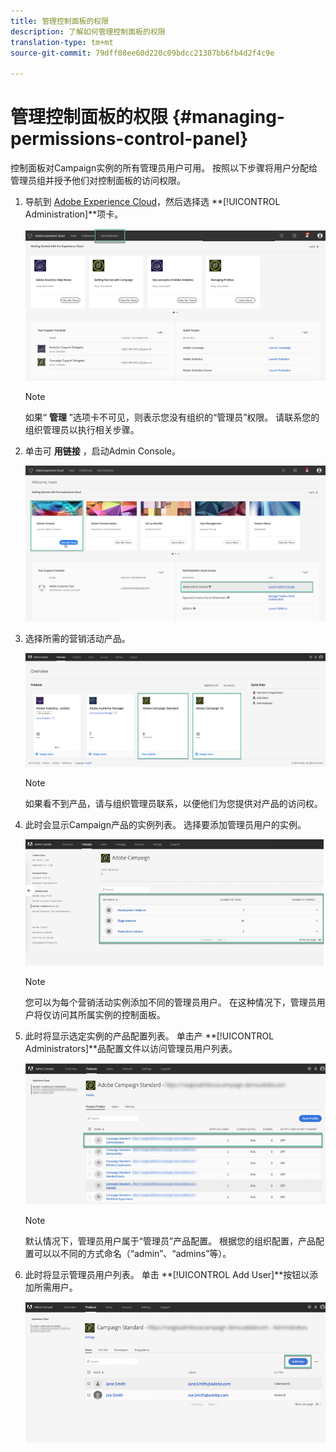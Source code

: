 ```yaml
---
title: 管理控制面板的权限
description: 了解如何管理控制面板的权限
translation-type: tm+mt
source-git-commit: 79dff08ee60d220c09bdcc21387bb6fb4d2f4c9e

---
```



# 管理控制面板的权限 {#managing-permissions-control-panel}

控制面板对Campaign实例的所有管理员用户可用。 按照以下步骤将用户分配给管理员组并授予他们对控制面板的访问权限。

1. 导航到 [Adobe Experience Cloud](https://amc.experiencecloud.adobe.com/exc-content/login.html)，然后选择选 **[!UICONTROL Administration]**项卡。

   ![](assets/control_panel_add_user1.png)

   >[!NOTE]
   >
   >如果“ <b>管理</b> ”选项卡不可见，则表示您没有组织的“管理员”权限。 请联系您的组织管理员以执行相关步骤。

1. 单击可 **用链接** ，启动Admin Console。

   ![](assets/control_panel_admin1.png)

1. 选择所需的营销活动产品。

   ![](assets/control_panel_add_user3.png)

   >[!NOTE]
   >
   >如果看不到产品，请与组织管理员联系，以便他们为您提供对产品的访问权。

1. 此时会显示Campaign产品的实例列表。 选择要添加管理员用户的实例。

   ![](assets/control_panel_add_user4.png)

   >[!NOTE]
   >
   >您可以为每个营销活动实例添加不同的管理员用户。 在这种情况下，管理员用户将仅访问其所属实例的控制面板。

1. 此时将显示选定实例的产品配置列表。 单击产 **[!UICONTROL Administrators]**品配置文件以访问管理员用户列表。

   ![](assets/control_panel_add_user_5.png)

   >[!NOTE]
   >
   >默认情况下，管理员用户属于“管理员”产品配置。 根据您的组织配置，产品配置可以以不同的方式命名（“admin”、“admins”等）。

1. 此时将显示管理员用户列表。 单击 **[!UICONTROL Add User]**按钮以添加所需用户。

   ![](assets/control_panel_add_user_6.png)
